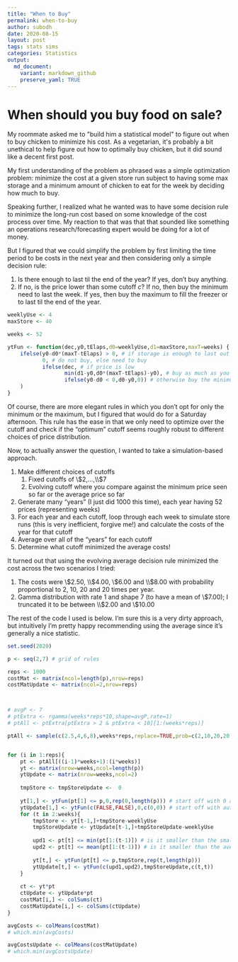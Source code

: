 ```yaml
---
title: "When to Buy"
permalink: when-to-buy
author: subodh
date: 2020-08-15
layout: post
tags: stats sims
categories: Statistics
output:
  md_document:
    variant: markdown_github
    preserve_yaml: TRUE
---
```


When should you buy food on sale?
=================================

My roommate asked me to "build him a statistical model" to figure out when to buy chicken to minimize his cost. As a vegetarian, it's probably a bit unethical to help figure out how to optimally buy chicken, but it did sound like a decent first post.

My first understanding of the problem as phrased was a simple optimization problem: minimize the cost at a given store run subject to having some max storage and a minimum amount of chicken to eat for the week by deciding how much to buy.

Speaking further, I realized what he wanted was to have some decision rule to minimize the long-run cost based on some knowledge of the cost process over time. My reaction to that was that that sounded like something an operations research/forecasting expert would be doing for a lot of money.

But I figured that we could simplify the problem by first limiting the
time period to be costs in the next year and then considering only a
simple decision rule:

1.  Is there enough to last til the end of the year? If yes, don’t buy
    anything.
2.  If no, is the price lower than some cutoff *c*? If no, then buy the
    minimum need to last the week. If yes, then buy the maximum to fill
    the freezer or to last til the end of the year.

``` r
weeklyUse <- 4
maxStore <- 40

weeks <- 52

ytFun <- function(dec,y0,tElaps,d0=weeklyUse,d1=maxStore,maxT=weeks) {
    ifelse(y0-d0*(maxT-tElaps) > 0, # if storage is enough to last out the year
           0, # do not buy, else need to buy
           ifelse(dec, # if price is low
                  min(d1-y0,d0*(maxT-tElaps)-y0), # buy as much as you can
                  ifelse(y0-d0 < 0,d0-y0,0)) # otherwise buy the minimum you need
    )
}
```

Of course, there are more elegant rules in which you don’t opt for only
the minimum or the maximum, but I figured that would do for a Saturday
afternoon. This rule has the ease in that we only need to optimize over
the cutoff and check if the “optimum” cutoff seems roughly robust to
different choices of price distribution.

Now, to actually answer the question, I wanted to take a
simulation-based approach.

1.  Make different choices of cutoffs
    1.  Fixed cutoffs of \\$2,…,\\$7
    2.  Evolving cutoff where you compare against the minimum price seen
        so far or the average price so far
2.  Generate many “years” (I just did 1000 this time), each year having
    52 prices (representing weeks)
3.  For each year and each cutoff, loop through each week to simulate
    store runs (this is very inefficient, forgive me!) and calculate the
    costs of the year for that cutoff
4.  Average over all of the “years” for each cutoff
5.  Determine what cutoff minimized the average costs!

It turned out that using the evolving average decision rule minimized
the cost across the two scenarios I tried: 

1. The costs were \\$2.50,
\\$4.00, \\$6.00 and \\$8.00 with probability proportional to 2, 10, 20 and 20
times per year. 
2. Gamma distribution with rate 1 and shape 7 (to have a
mean of \\$7.00); I truncated it to be between \\$2.00 and \\$10.00

The rest of the code I used is below. I’m sure this is a very dirty
approach, but intuitively I’m pretty happy recommending using the
average since it’s generally a nice statistic.

``` r
set.seed(2020)

p <- seq(2,7) # grid of rules

reps <- 1000
costMat <- matrix(ncol=length(p),nrow=reps)
costMatUpdate <- matrix(ncol=2,nrow=reps)



# avgP <- 7
# ptExtra <- rgamma(weeks*reps*10,shape=avgP,rate=1)
# ptAll <- ptExtra[ptExtra > 2 & ptExtra < 10][1:(weeks*reps)]

ptAll <- sample(c(2.5,4,6,8),weeks*reps,replace=TRUE,prob=c(2,10,20,20)/52)


for (i in 1:reps){
    pt <- ptAll[((i-1)*weeks+1):(i*weeks)]
    yt <- matrix(nrow=weeks,ncol=length(p))
    ytUpdate <- matrix(nrow=weeks,ncol=2)
    
    tmpStore <- tmpStoreUpdate <-  0
    
    yt[1,] <- ytFun(pt[1] <= p,0,rep(0,length(p))) # start off with 0 at y0
    ytUpdate[1,] <- ytFun(c(FALSE,FALSE),0,c(0,0)) # start off with auto-buying the minimum, start with 0
    for (t in 2:weeks){
        tmpStore <- yt[t-1,]+tmpStore-weeklyUse
        tmpStoreUpdate <- ytUpdate[t-1,]+tmpStoreUpdate-weeklyUse
        
        upd1 <- pt[t] <= min(pt[1:(t-1)]) # is it smaller than the smallest i've seen
        upd2 <- pt[t] <= mean(pt[1:(t-1)]) # is it smaller than the average i've seen
        
        yt[t,] <- ytFun(pt[t] <= p,tmpStore,rep(t,length(p)))
        ytUpdate[t,] <- ytFun(c(upd1,upd2),tmpStoreUpdate,c(t,t))
    }
    
    ct <- yt*pt
    ctUpdate <- ytUpdate*pt
    costMat[i,] <- colSums(ct)
    costMatUpdate[i,] <- colSums(ctUpdate)
}

avgCosts <- colMeans(costMat)
# which.min(avgCosts)

avgCostsUpdate <- colMeans(costMatUpdate)
# which.min(avgCostsUpdate)
```
